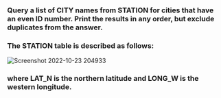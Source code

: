 ### Query a list of CITY names from STATION for cities that have an even ID number. Print the results in any order, but exclude duplicates from the answer.
### The STATION table is described as follows:

![Screenshot 2022-10-23 204933](https://user-images.githubusercontent.com/82725681/198840411-2374c987-e6a5-45fe-9724-e1bbbad47b97.png)

### where LAT_N is the northern latitude and LONG_W is the western longitude.
